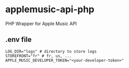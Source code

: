 # applemusic-api-php

PHP Wrapper for Apple Music API

## .env file

```
LOG_DIR="logs" # directory to store logs
STOREFRONT="fr" # fr, us, ...
APPLE_MUSIC_DEVELOPER_TOKEN="<your-developer-token>"
```